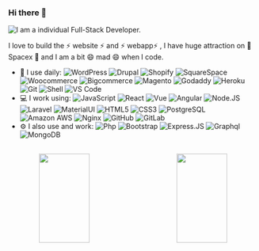### Hi there 👋

![I am a individual Full-Stack Developer.](https://thumbs.dreamstime.com/b/cubes-dice-cms-seo-laptop-keyboard-cubes-dice-cms-web-seo-laptop-keyboard-148251509.jpg)<!--(https://www.a2zitservices.co.uk/wp-content/uploads/2020/04/cms-web-development.png)-->

I love to build the ⚡ website ⚡ and ⚡ webapp⚡ , I have huge attraction on 🔭 Spacex 🔭 and I am a bit 😄 mad 😄 when I code.

- 🚀 I use daily:
  ![WordPress](https://img.shields.io/badge/-WordPress-21759B?logo=WordPress&style=plastic&logoColor=white)
  ![Drupal](https://img.shields.io/badge/-Drupal-0678BE?logo=Drupal&style=plastic&logoColor=white)
  ![Shopify](https://img.shields.io/badge/-Shopify-7AB55C?logo=Shopify&style=plastic&logoColor=white)
  ![SquareSpace](https://img.shields.io/badge/-Squarespace-000000?logo=Squarespace&style=plastic&logoColor=white)
  ![Woocommerce](https://img.shields.io/badge/-WooCommerce-96588A?logo=WooCommerce&style=plastic&logoColor=white)
  ![Bigcommerce](https://img.shields.io/badge/-BigCommerce-121118?logo=BigCommerce&style=plastic&logoColor=white)
  ![Magento](https://img.shields.io/badge/-Magento-EE672F?logo=Magento&style=plastic&logoColor=white)
  ![Godaddy](https://img.shields.io/badge/-GoDaddy-1BDBDB?logo=GoDaddy&style=plastic&logoColor=white)
  ![Heroku](https://img.shields.io/badge/-Heroku-430098?logo=Heroku&style=plastic&logoColor=white)  
  ![Git](https://img.shields.io/badge/-Git-black?style=plastic&logo=git)
  ![Shell](https://img.shields.io/badge/-Shell-blasck?style=plastic&logo=Shell)
  ![VS Code](https://img.shields.io/badge/-VS%20Code-007ACC?style=plastic&logo=visual-studio-code)
- 💻 I work using:
  ![JavaScript](https://img.shields.io/badge/-JavaScript-black?style=plastic&logo=javascript)
  ![React](https://img.shields.io/badge/-ReactJs-61DAFB?logo=react&logoColor=white&style=plastic)
  ![Vue](https://img.shields.io/badge/-VueJS-4FC08D?logo=Vue.js&style=plastic&logoColor=white)
  ![Angular](https://img.shields.io/badge/-Angular-DD0031?logo=Angular&style=plastic)
  ![Node.JS](https://img.shields.io/badge/-Node.JS-black?style=plastic&logo=Node.js) 
  ![Laravel](https://img.shields.io/badge/-Laravel-FF2D20?logo=laravel&logoColor=white&style=plastic)
  ![MaterialUI](https://img.shields.io/badge/-MatrialUI-0081CB?style=plastic&logo=material-UI)
  ![HTML5](https://img.shields.io/badge/-HTML5-E34F26?style=plastic&logo=html5&logoColor=white)
  ![CSS3](https://img.shields.io/badge/-CSS3-1572B6?style=plastic&logo=css3)
  ![PostgreSQL](https://img.shields.io/badge/-PostgreSQL-336791?style=plastic&logo=postgresql)
  ![Amazon AWS](https://img.shields.io/badge/Amazon%20AWS-232F3E?style=plastic&logo=amazon-aws)
  ![Nginx](https://img.shields.io/badge/-NGINX-009639?logo=NGINX&style=plastic&logoColor=white)
  ![GitHub](https://img.shields.io/badge/-GitHub-181717?style=plastic&logo=github)
  ![GitLab](https://img.shields.io/badge/-GitLab-FCA121?style=plastic&logo=gitlab)  
- ⚙️ I also use and work: ![Php](https://img.shields.io/badge/-php-394989?style=plastic&logo=php)
  ![Bootstrap](https://img.shields.io/badge/-Bootstrap-563D7C?style=plastic&logo=bootstrap)
  ![Express.JS](https://img.shields.io/badge/-Express.JS-c7b198?style=plastic&logo=Express.JS) 
  ![Graphql](https://img.shields.io/badge/-Graphql-E10098?style=plastic&logo=Graphql)
  ![MongoDB](https://img.shields.io/badge/-MongoDB-black?style=plastic&logo=mongodb)


##
<!--
<p align="center">
  <a href="https://github.com/shadowbq?tab=followers">
    <img src="https://img.shields.io/github/followers/shadowbq?label=Followers&logo=GitHub&style=for-the-badge" alt="GitHub badge" />
  </a>
  <a href="http://twitter.com/shadowbq">
    <img src="https://img.shields.io/twitter/follow/shadowbq?label=Twitter&logo=twitter&style=for-the-badge" />
  </a>
    <a href="https://linkedin.com/shadowbq">
    <img src="https://img.shields.io/badge/linkedin-shadowbq-blue?style=for-the-badge" alt="LInkedin badge" />
  </a>
</p>
-->

<div align=center>
<a href="#" title="Go to Source">
      <img height="180em" align="left" width="45%" src="https://github-readme-stats.vercel.app/api?username=USDev03&show_icons=true&theme=react&border_color=00dafb&include_all_commits=true"/>
 </a>
<a href="#" title="Go to Source">
      <img height="180em" width="45%" align="right" src="http://github-readme-streak-stats.herokuapp.com?user=USDev03&theme=react&border=00dafb&fire=DDB80F"/>
 </a>
</div>
